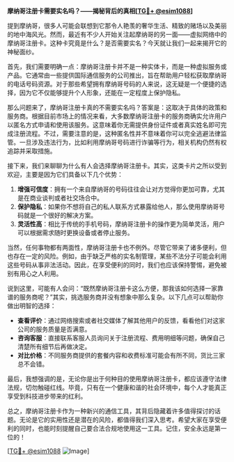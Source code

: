 **摩纳哥注册卡需要实名吗？——揭秘背后的真相[[TG💪+ @esim1088](https://t.me/s/esim1088)]**

提到摩纳哥，很多人可能会联想到它那令人艳羡的奢华生活、精致的赌场以及美丽的地中海风光。然而，最近有不少人开始关注起摩纳哥的另一面——虚拟网络中的摩纳哥注册卡。这种卡究竟是什么？是否需要实名？今天就让我们一起来揭开它的神秘面纱。

首先，我们需要明确一点：摩纳哥注册卡并不是一种实体卡，而是一种虚拟服务或产品。它通常由一些提供国际通信服务的公司推出，旨在帮助用户轻松获取摩纳哥的电话号码资源。对于那些希望拥有摩纳哥号码的人来说，这无疑是一个便捷的选择，因为它不仅能够提升个人形象，还能在一定程度上保护隐私。

那么问题来了，摩纳哥注册卡真的不需要实名吗？答案是：这取决于具体的政策和服务商。根据目前市场上的情况来看，大多数摩纳哥注册卡的服务商确实允许用户以匿名方式申请和使用该服务。这意味着你无需提供身份证件或者真实姓名即可完成注册流程。不过，需要注意的是，这种匿名性并不意味着你可以完全逃避法律监管。一旦涉及违法行为，比如利用摩纳哥号码进行诈骗等行为，相关机构仍然有权追踪并采取措施。

接下来，我们来聊聊为什么有人会选择摩纳哥注册卡。其实，这类卡片之所以受到欢迎，主要是因为它们具备以下几个优势：

1. **增强可信度**：拥有一个来自摩纳哥的号码往往会让对方觉得你更加可靠，尤其是在商业谈判或者社交场合中。
2. **保护隐私**：如果你不想将自己的私人联系方式暴露给他人，那么使用摩纳哥号码就是一个很好的解决方案。
3. **灵活性高**：相比于传统的手机号码，摩纳哥注册卡的操作更为简单灵活，用户可以根据需求随时更换设备或者停止服务。

当然，任何事物都有两面性，摩纳哥注册卡也不例外。尽管它带来了诸多便利，但也存在一定的风险。例如，由于缺乏严格的实名制管理，某些不法分子可能会利用这些号码从事非法活动。因此，在享受便利的同时，我们也应该保持警惕，避免被别有用心之人利用。

说到这里，可能有人会问：“既然摩纳哥注册卡这么方便，那我该如何选择一家靠谱的服务商呢？”其实，挑选服务商并没有想象中那么复杂。以下几点可以帮助你做出明智的选择：

- **查看评价**：通过网络搜索或者社交媒体了解其他用户的反馈，看看他们对这家公司的服务质量是否满意。
- **咨询客服**：直接联系客服人员询问关于注册流程、费用明细等问题，确保自己清楚所有细节后再做决定。
- **对比价格**：不同服务商提供的套餐内容和收费标准可能会有所不同，货比三家总不会错。

最后，我想强调的是，无论你是出于何种目的使用摩纳哥注册卡，都应该遵守法律法规，切勿触碰红线。毕竟，只有在一个健康和谐的社会环境中，每个人才能真正享受到科技进步带来的红利。

总之，摩纳哥注册卡作为一种新兴的通信工具，其背后隐藏着许多值得探讨的话题。无论是它的实用性还是潜在的风险，都值得我们深入思考。希望大家在享受便利的同时，也能时刻提醒自己要合法合规地使用这一工具。记住，安全永远是第一位的！

[[TG💪+ @esim1088](https://t.me/s/esim1088) ![Image](https://i.postimg.cc/4NQfJmqS/Snipaste-2025-05-13-00-14-12.png)]